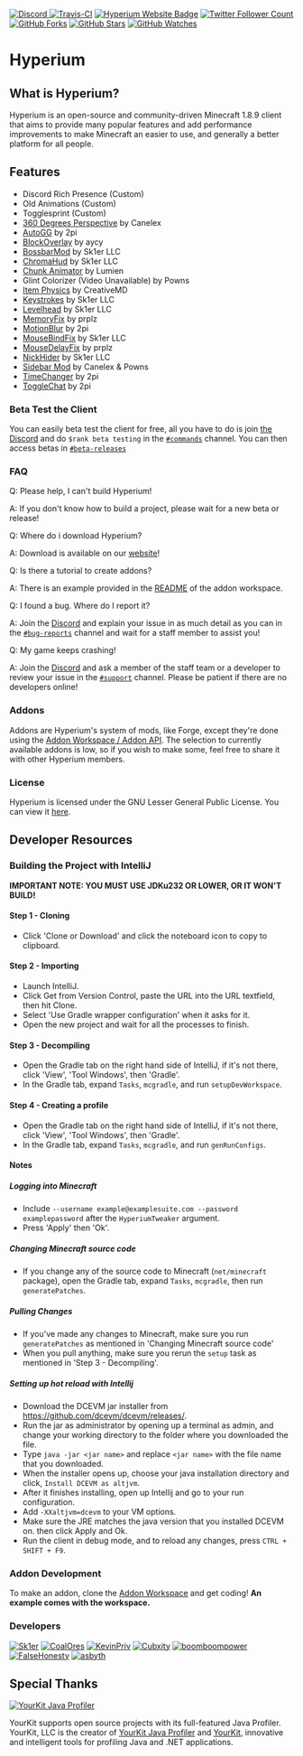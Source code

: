[ ![Discord](https://canary.discordapp.com/api/guilds/411619823445999637/widget.png) ](https://discord.gg/sk1er)
[ ![Travis-CI](https://travis-ci.org/HyperiumClient/Hyperium.svg?branch=master)](https://travis-ci.org/HyperiumClient/Hyperium)
[ ![Hyperium Website Badge](https://img.shields.io/badge/visit%20our-website-red.svg)](https://hyperium.cc)
[ ![Twitter Follower Count](https://img.shields.io/twitter/follow/HyperiumClient.svg?label=Follow&style=social)](https://twitter.com/HyperiumClient)
[ ![GitHub Forks](https://img.shields.io/github/forks/HyperiumClient/Hyperium.svg?style=social&label=Fork&maxAge=2592000)](https://github.com/HyperiumClient/Hyperium/network)
[ ![GitHub Stars](https://img.shields.io/github/stars/HyperiumClient/Hyperium.svg?style=social&label=Star&maxAge=2592000)](https://github.com/HyperiumClient/Hyperium/stargazers)
[ ![GitHub Watches](https://img.shields.io/github/watchers/HyperiumClient/Hyperium.svg?style=social&label=Watch&maxAge=2592000)](https://github.com/HyperiumClient/Hyperium/watchers)  

# Hyperium #  

## What is Hyperium? ##
Hyperium is an open-source and community-driven Minecraft 1.8.9 client that aims to provide many popular features and add performance improvements to make Minecraft an easier to use, and generally a better platform for all people.

## Features ##
- Discord Rich Presence (Custom)
- Old Animations (Custom)
- Togglesprint (Custom)
- [360 Degrees Perspective](https://www.youtube.com/watch?v=7FdMMpzNdUk) by Canelex
- [AutoGG](https://2pi.pw/mods/autogg) by 2pi
- [BlockOverlay](https://aycy.github.io/) by aycy
- [BossbarMod](https://www.youtube.com/watch?v=tigBu2OyZ4I) by Sk1er LLC
- [ChromaHud](https://sk1er.club/mods/tayber50k) by Sk1er LLC
- [Chunk Animator](https://www.curseforge.com/minecraft/mc-mods/chunk-animator) by Lumien
- Glint Colorizer (Video Unavailable) by Powns
- [Item Physics](https://www.curseforge.com/minecraft/mc-mods/itemphysic) by CreativeMD
- [Keystrokes](https://sk1er.club/mods/keystrokesmod) by Sk1er LLC
- [Levelhead](https://sk1er.club/mods/level_head) by Sk1er LLC
- [MemoryFix](https://prplz.io/memoryfix/) by prplz
- [MotionBlur](https://2pi.pw/mods/motionblur) by 2pi
- [MouseBindFix](https://sk1er.club/mods/mousebindfix) by Sk1er LLC
- [MouseDelayFix](https://prplz.io/mousedelayfix/) by prplz
- [NickHider](https://sk1er.club/mods/nick_hider) by Sk1er LLC
- [Sidebar Mod](https://www.youtube.com/watch?v=cn9VvT43yRs) by Canelex & Powns
- [TimeChanger](https://2pi.pw/mods/timechanger) by 2pi
- [ToggleChat](https://2pi.pw/mods/togglechat) by 2pi

### Beta Test the Client ###  
You can easily beta test the client for free, all you have to do is join [the Discord](https://discord.gg/sk1er) and do `$rank beta testing` in the [`#commands`](https://discordapp.com/channels/411619823445999637/411620555960352787) channel. You can then access betas in [`#beta-releases`](https://discordapp.com/channels/411619823445999637/595634170336641045)

### FAQ ###  
Q: Please help, I can't build Hyperium!

A: If you don't know how to build a project, please wait for a new beta or release! 

Q: Where do i download Hyperium?

A: Download is available on our [website](https://hyperium.cc/downloads)!

Q: Is there a tutorial to create addons?

A: There is an example provided in the [README](https://github.com/HyperiumClient/Addon-Workspace/blob/master/README.md) of the addon workspace.

Q: I found a bug. Where do I report it?

A: Join the [Discord](https://discord.gg/sk1er) and explain your issue in as much detail as you can in the [`#bug-reports`](https://discordapp.com/channels/411619823445999637/429311217862180867) channel and wait for a staff member to assist you!

Q: My game keeps crashing!

A: Join the [Discord](https://discord.gg/sk1er) and ask a member of the staff team or a developer to review your issue in the [`#support`](https://discordapp.com/channels/411619823445999637/412310617442091008) channel. Please be patient if there are no developers online!

### Addons ###
Addons are Hyperium's system of mods, like Forge, except they're done using the [Addon Workspace / Addon API](https://github.com/HyperiumClient/Addon-Workspace/). The selection to currently available addons is low, so if you wish to make some, feel free to share it with other Hyperium members.

### License ###  
Hyperium is licensed under the GNU Lesser General Public License. You can view it [here](./LICENSE).

## Developer Resources ##
	
### Building the Project with IntelliJ ###

<!-- so nobody ever has to go through my pain again -violet -->
**IMPORTANT NOTE: YOU MUST USE JDKu232 OR LOWER, OR IT WON'T BUILD!**

#### Step 1 - Cloning
- Click 'Clone or Download' and click the noteboard icon to copy to clipboard.

#### Step 2 - Importing
- Launch IntelliJ.
- Click Get from Version Control, paste the URL into the URL textfield, then hit Clone.
- Select 'Use Gradle wrapper configuration' when it asks for it.
- Open the new project and wait for all the processes to finish.

#### Step 3 - Decompiling
- Open the Gradle tab on the right hand side of IntelliJ, if it's not there, click 'View', 'Tool Windows', then 'Gradle'.
- In the Gradle tab, expand `Tasks`, `mcgradle`, and run `setupDevWorkspace`.

#### Step 4 - Creating a profile
- Open the Gradle tab on the right hand side of IntelliJ, if it's not there, click 'View', 'Tool Windows', then 'Gradle'.
- In the Gradle tab, expand `Tasks`, `mcgradle`, and run `genRunConfigs`.

#### Notes
##### Logging into Minecraft
- Include `--username example@examplesuite.com --password examplepassword` after the `HyperiumTweaker` argument.
- Press 'Apply' then 'Ok'.

##### Changing Minecraft source code
- If you change any of the source code to Minecraft (`net/minecraft` package), open the Gradle tab, expand `Tasks`, `mcgradle`, then run `generatePatches`.

##### Pulling Changes
- If you've made any changes to Minecraft, make sure you run `generatePatches` as mentioned in 'Changing Minecraft source code'
- When you pull anything, make sure you rerun the `setup` task as mentioned in 'Step 3 - Decompiling'.

##### Setting up hot reload with Intellij
- Download the DCEVM jar installer from https://github.com/dcevm/dcevm/releases/.
- Run the jar as administrator by opening up a terminal as admin, and change your working directory to the folder where you downloaded the file.
- Type `java -jar <jar name>` and replace `<jar name>` with the file name that you downloaded.
- When the installer opens up, choose your java installation directory and click, `Install DCEVM as altjvm`.
- After it finishes installing, open up Intellij and go to your run configuration.
- Add `-XXaltjvm=dcevm` to your VM options.
- Make sure the JRE matches the java version that you installed DCEVM on. then click Apply and Ok.
- Run the client in debug mode, and to reload any changes, press `CTRL + SHIFT + F9`.

### Addon Development ###
To make an addon, clone the [Addon Workspace](https://github.com/HyperiumClient/Addon-Workspace) and get coding!
**An example comes with the workspace.**

### Developers ###
[![Sk1er](https://avatars1.githubusercontent.com/u/18709703?s=128&v=4)](https://github.com/Sk1er)
[![CoalOres](https://avatars0.githubusercontent.com/u/12765568?s=128&v=4)](https://github.com/CoalCoding)
[![KevinPriv](https://avatars3.githubusercontent.com/u/31252471?s=128&v=4)](https://github.com/KevinPriv)
[![Cubxity](https://avatars1.githubusercontent.com/u/27609129?s=128&v=4)](https://github.com/Cubxity)
[![boomboompower](https://avatars1.githubusercontent.com/u/12974350?s=128&v=4)](https://github.com/boomboompower)
[![FalseHonesty](https://avatars2.githubusercontent.com/u/20765494?s=128&v=4)](https://github.com/FalseHonesty)
[![asbyth](https://avatars1.githubusercontent.com/u/36578995?s=128&v=4)](https://github.com/asbyth)

## Special Thanks ##
[![YourKit Java Profiler](https://www.yourkit.com/images/yklogo.png)](https://www.yourkit.com/java/profiler/)

YourKit supports open source projects with its full-featured Java Profiler.
YourKit, LLC is the creator of [YourKit Java Profiler](https://www.yourkit.com/java/profiler/)
and [YourKit](https://www.yourkit.com/.net/profiler/), innovative and intelligent tools for profiling Java and .NET applications.
